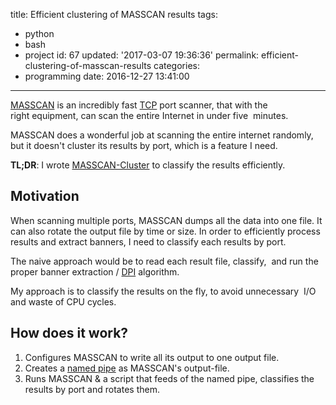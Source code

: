 title: Efficient clustering of MASSCAN results
tags:
  - python
  - bash
  - project
id: 67
updated: '2017-03-07 19:36:36'
permalink: efficient-clustering-of-masscan-results
categories:
  - programming
date: 2016-12-27 13:41:00
---


[MASSCAN](https://github.com/robertdavidgraham/masscan) is an incredibly fast [TCP](https://en.wikipedia.org/wiki/Transmission_Control_Protocol) port scanner, that with the right equipment, can scan the entire Internet in under five  minutes.

MASSCAN does a wonderful job at scanning the entire internet randomly, but it doesn't cluster its results by port, which is a feature I need.

**TL;DR**: I wrote [MASSCAN-Cluster](https://github.com/odedlaz/masscan-cluster) to classify the results efficiently.


## Motivation

When scanning multiple ports, MASSCAN dumps all the data into one file. It can also rotate the output file by time or size. In order to efficiently process results and extract banners, I need to classify each results by port.

The naive approach would be to read each result file, classify,  and run the proper banner extraction / [DPI](https://en.wikipedia.org/wiki/Deep_packet_inspection) algorithm.

My approach is to classify the results on the fly, to avoid unnecessary  I/O and waste of CPU cycles.


## How does it work?

1. Configures MASSCAN to write all its output to one output file.
2. Creates a [named pipe](https://en.wikipedia.org/wiki/Named_pipe) as MASSCAN's output-file.
3. Runs MASSCAN & a script that feeds of the named pipe, classifies the results by port and rotates them.
